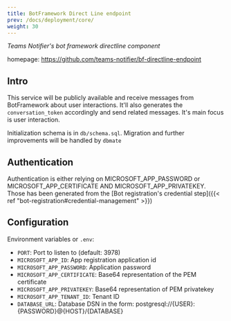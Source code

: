 ```yaml
---
title: BotFramework Direct Line endpoint
prev: /docs/deployment/core/
weight: 30
---
```


*Teams Notifier's bot framework directline component*

homepage: https://github.com/teams-notifier/bf-directline-endpoint

## Intro

This service will be publicly available and receive messages from BotFramework about user interactions. It'll also generates the `conversation_token` accordingly and send related messages. It's main focus is user interaction.

Initialization schema is in `db/schema.sql`.
Migration and further improvements will be handled by `dbmate`

## Authentication

Authentication is either relying on MICROSOFT_APP_PASSWORD or MICROSOFT_APP_CERTIFICATE AND MICROSOFT_APP_PRIVATEKEY.
Those has been generated from the [Bot registration's credential step]({{< ref "bot-registration#credential-management" >}})

## Configuration

Environment variables or `.env`:

* `PORT`: Port to listen to (default: 3978)
* `MICROSOFT_APP_ID`: App registration application id
* `MICROSOFT_APP_PASSWORD`: Application password
* `MICROSOFT_APP_CERTIFICATE`: Base64 representation of the PEM certificate
* `MICROSOFT_APP_PRIVATEKEY`: Base64 representation of PEM privatekey
* `MICROSOFT_APP_TENANT_ID`: Tenant ID
* `DATABASE_URL`: Database DSN in the form: postgresql://{USER}:{PASSWORD}@{HOST}/{DATABASE}
